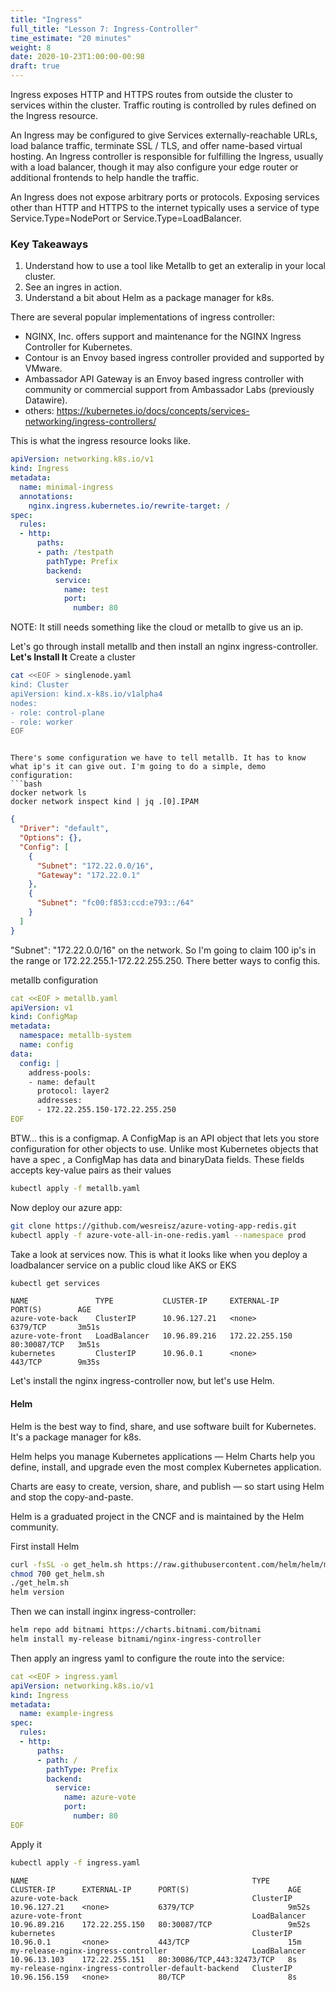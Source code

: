```yaml
---
title: "Ingress"
full_title: "Lesson 7: Ingress-Controller"
time_estimate: "20 minutes"
weight: 8
date: 2020-10-23T1:00:00-00:98
draft: true
---
```


Ingress exposes HTTP and HTTPS routes from outside the cluster to services within the cluster. Traffic routing is controlled by rules defined on the Ingress resource.

An Ingress may be configured to give Services externally-reachable URLs, load balance traffic, terminate SSL / TLS, and offer name-based virtual hosting. An Ingress controller is responsible for fulfilling the Ingress, usually with a load balancer, though it may also configure your edge router or additional frontends to help handle the traffic.

An Ingress does not expose arbitrary ports or protocols. Exposing services other than HTTP and HTTPS to the internet typically uses a service of type Service.Type=NodePort or Service.Type=LoadBalancer.

### Key Takeaways

1. Understand how to use a tool like Metallb to get an exteralip in your local cluster.
1. See an ingres in action.
1. Understand a bit about Helm as a package manager for k8s.


There are several popular implementations of ingress controller:
* NGINX, Inc. offers support and maintenance for the NGINX Ingress Controller for Kubernetes.
* Contour is an Envoy based ingress controller provided and supported by VMware.
* Ambassador API Gateway is an Envoy based ingress controller with community or commercial support from Ambassador Labs (previously Datawire).
* others: https://kubernetes.io/docs/concepts/services-networking/ingress-controllers/


This is what the ingress resource looks like.
```yaml
apiVersion: networking.k8s.io/v1
kind: Ingress
metadata:
  name: minimal-ingress
  annotations:
    nginx.ingress.kubernetes.io/rewrite-target: /
spec:
  rules:
  - http:
      paths:
      - path: /testpath
        pathType: Prefix
        backend:
          service:
            name: test
            port:
              number: 80
```


NOTE: It still needs something like the cloud or metallb to give us an ip. 

Let's go through install metallb and then install an nginx ingress-controller.
**Let's Install It**
Create a cluster
```bash
cat <<EOF > singlenode.yaml
kind: Cluster
apiVersion: kind.x-k8s.io/v1alpha4
nodes:
- role: control-plane
- role: worker
EOF
```
```

There's some configuration we have to tell metallb. It has to know what ip's it can give out. I'm going to do a simple, demo configuration:
```bash
docker network ls
docker network inspect kind | jq .[0].IPAM
```
```json
{
  "Driver": "default",
  "Options": {},
  "Config": [
    {
      "Subnet": "172.22.0.0/16",
      "Gateway": "172.22.0.1"
    },
    {
      "Subnet": "fc00:f853:ccd:e793::/64"
    }
  ]
}
```

"Subnet": "172.22.0.0/16" on the network. So I'm going to claim 100 ip's in the range or 172.22.255.1-172.22.255.250. There better ways to config this.

metallb configuration
```yaml
cat <<EOF > metallb.yaml
apiVersion: v1
kind: ConfigMap
metadata:
  namespace: metallb-system
  name: config
data:
  config: |
    address-pools:
    - name: default
      protocol: layer2
      addresses:
      - 172.22.255.150-172.22.255.250
EOF
```

BTW... this is a configmap. A ConfigMap is an API object that lets you store configuration for other objects to use. Unlike most Kubernetes objects that have a spec , a ConfigMap has data and binaryData fields. These fields accepts key-value pairs as their values

```bash
kubectl apply -f metallb.yaml
```

Now deploy our azure app:
```bash
git clone https://github.com/wesreisz/azure-voting-app-redis.git
kubectl apply -f azure-vote-all-in-one-redis.yaml --namespace prod
```

Take a look at services now. This is what it looks like when you deploy a loadbalancer service on a public cloud like AKS or EKS
```bash
kubectl get services
```
```
NAME               TYPE           CLUSTER-IP     EXTERNAL-IP      PORT(S)        AGE
azure-vote-back    ClusterIP      10.96.127.21   <none>           6379/TCP       3m51s
azure-vote-front   LoadBalancer   10.96.89.216   172.22.255.150   80:30087/TCP   3m51s
kubernetes         ClusterIP      10.96.0.1      <none>           443/TCP        9m35s
```

Let's install the nginx ingress-controller now, but let's use Helm.

#### Helm
Helm is the best way to find, share, and use software built for Kubernetes. It's a package manager for k8s.

Helm helps you manage Kubernetes applications — Helm Charts help you define, install, and upgrade even the most complex Kubernetes application.

Charts are easy to create, version, share, and publish — so start using Helm and stop the copy-and-paste.

Helm is a graduated project in the CNCF and is maintained by the Helm community.


First install Helm
```bash
curl -fsSL -o get_helm.sh https://raw.githubusercontent.com/helm/helm/master/scripts/get-helm-3
chmod 700 get_helm.sh
./get_helm.sh
helm version
```

Then we can install inginx ingress-controller:
```bash
helm repo add bitnami https://charts.bitnami.com/bitnami
helm install my-release bitnami/nginx-ingress-controller
```

Then apply an ingress yaml to configure the route into the service:
```yaml
cat <<EOF > ingress.yaml
apiVersion: networking.k8s.io/v1
kind: Ingress
metadata:
  name: example-ingress
spec:
  rules:
  - http:
      paths:
      - path: /
        pathType: Prefix
        backend:
          service:
            name: azure-vote
            port:
              number: 80   
EOF
```
Apply it
```bash
kubectl apply -f ingress.yaml
```

```
NAME                                                  TYPE           CLUSTER-IP      EXTERNAL-IP      PORT(S)                      AGE
azure-vote-back                                       ClusterIP      10.96.127.21    <none>           6379/TCP                     9m52s
azure-vote-front                                      LoadBalancer   10.96.89.216    172.22.255.150   80:30087/TCP                 9m52s
kubernetes                                            ClusterIP      10.96.0.1       <none>           443/TCP                      15m
my-release-nginx-ingress-controller                   LoadBalancer   10.96.13.103    172.22.255.151   80:30086/TCP,443:32473/TCP   8s
my-release-nginx-ingress-controller-default-backend   ClusterIP      10.96.156.159   <none>           80/TCP                       8s
```

